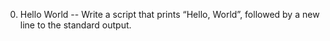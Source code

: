 0. Hello World -- Write a script that prints “Hello, World”, followed by a new line to the standard output.
